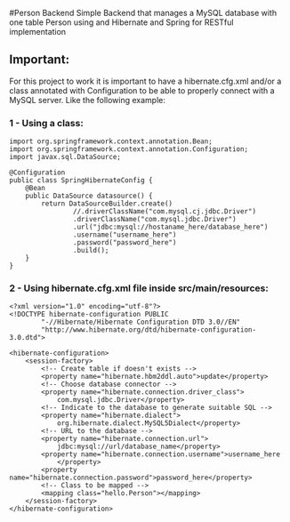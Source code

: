#Person Backend 
Simple Backend that manages a MySQL database with one table Person using and Hibernate and Spring for RESTful implementation

## Important:

For this project to work it is important to have a hibernate.cfg.xml and/or a class annotated with Configuration to be able to properly connect with a MySQL server. Like the following example:

### 1 - Using a class:

```import org.springframework.boot.jdbc.DataSourceBuilder;
import org.springframework.context.annotation.Bean;
import org.springframework.context.annotation.Configuration;
import javax.sql.DataSource;

@Configuration
public class SpringHibernateConfig {
    @Bean
    public DataSource datasource() {
        return DataSourceBuilder.create()
                //.driverClassName("com.mysql.cj.jdbc.Driver")
                .driverClassName("com.mysql.jdbc.Driver")
                .url("jdbc:mysql://hostaname_here/database_here")
                .username("username_here")
                .password("password_here")
                .build();
    }
}
```

### 2 - Using hibernate.cfg.xml file inside src/main/resources:

```
<?xml version="1.0" encoding="utf-8"?>
<!DOCTYPE hibernate-configuration PUBLIC
        "-//Hibernate/Hibernate Configuration DTD 3.0//EN"
        "http://www.hibernate.org/dtd/hibernate-configuration-3.0.dtd">

<hibernate-configuration>
    <session-factory>
        <!-- Create table if doesn't exists -->
        <property name="hibernate.hbm2ddl.auto">update</property>
        <!-- Choose database connector -->
        <property name="hibernate.connection.driver_class">
            com.mysql.jdbc.Driver</property>
        <!-- Indicate to the database to generate suitable SQL -->
        <property name="hibernate.dialect">
            org.hibernate.dialect.MySQL5Dialect</property>
        <!-- URL to the database -->
        <property name="hibernate.connection.url">
            jdbc:mysql://url/database_name</property>
        <property name="hibernate.connection.username">username_here
            </property>
        <property name="hibernate.connection.password">password_here</property>
        <!-- Class to be mapped -->
        <mapping class="hello.Person"></mapping>
    </session-factory>
</hibernate-configuration>
```